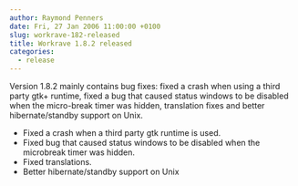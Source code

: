```yaml
---
author: Raymond Penners
date: Fri, 27 Jan 2006 11:00:00 +0100
slug: workrave-182-released
title: Workrave 1.8.2 released
categories:
  - release
---
```

Version 1.8.2 mainly contains bug fixes: fixed a crash when using a third party
gtk+ runtime, fixed a bug that caused status windows to be disabled when the
micro-break timer was hidden, translation fixes and better hibernate/standby
support on Unix.
<!--more-->

- Fixed a crash when a third party gtk runtime is used.
- Fixed bug that caused status windows to be disabled when the microbreak timer
  was hidden.
- Fixed translations.
- Better hibernate/standby support on Unix

